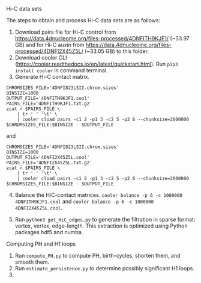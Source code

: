 Hi-C data sets

The steps to obtain and process Hi-C data sets are as follows:

1. Download pairs file for Hi-C control from https://data.4dnucleome.org/files-processed/4DNFITH9KJF1/ (~33.97 GB) and for Hi-C auxin from https://data.4dnucleome.org/files-processed/4DNFI2X45Z5L/ (~33.05 GB) to this folder.
2. Download cooler CLI (https://cooler.readthedocs.io/en/latest/quickstart.html). Run `pip3 install cooler` in command terminal.
3. Generate Hi-C contact matrix.
```
CHROMSIZES_FILE='4DNFI823LSII.chrom.sizes'
BINSIZE=1000
OUTPUT_FILE='4DNFITH9KJF1.cool'
PAIRS_FILE='4DNFITH9KJF1.txt.gz' 
zcat < $PAIRS_FILE \
    | tr ' ' '\t' \
    | cooler cload pairs -c1 2 -p1 3 -c2 5 -p2 6 --chunksize=2000000 $CHROMSIZES_FILE:$BINSIZE - $OUTPUT_FILE
```
and
```
CHROMSIZES_FILE='4DNFI823LSII.chrom.sizes'
BINSIZE=1000
OUTPUT_FILE='4DNFI2X45Z5L.cool'
PAIRS_FILE='4DNFI2X45Z5L.txt.gz' 
zcat < $PAIRS_FILE \
    | tr ' ' '\t' \
    | cooler cload pairs -c1 2 -p1 3 -c2 5 -p2 6 --chunksize=2000000 $CHROMSIZES_FILE:$BINSIZE - $OUTPUT_FILE
```
4. Balance the HiC-contact matrices.
`cooler balance -p 6 -c 1000000 4DNFITH9KJF1.cool` and `cooler balance -p 6 -c 1000000 4DNFI2X45Z5L.cool`.


5. Run `python3 get_HiC_edges.py` to generate the filtration in sparse format: vertex, vertex, edge-length. This extraction is optimized using Python packages hdf5 and numba.

Computing PH and H1 loops

1. Run `compute_PH.py` to compute PH, birth-cycles, shorten them, and smooth them.
2. Run `estimate_persistence.py` to determine possibly significant H1 loops.
3. 
